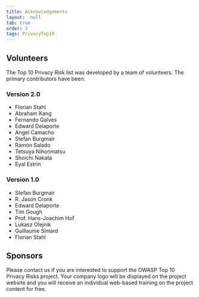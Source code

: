 ```yaml
---
title: Acknowledgements
layout:  null
tab: true
order: 3
tags: PrivacyTop10
---
```

## Volunteers
The Top 10 Privacy Risk list was developed by a team of volunteers. The primary contributors have been:

### Version 2.0
- Florian Stahl
- Abraham Kang
- Fernando Galves
- Edward Delaporte
- Angel Camacho
- Stefan Burgmair
- Ramón Salado
- Tetsuya Nihonmatsu
- Shoichi Nakata
- Eyal Estrin

### Version 1.0
- Stefan Burgmair
- R. Jason Cronk
- Edward Delaporte
- Tim Gough
- Prof. Hans-Joachim Hof
- Lukasz Olejnik
- Guillaume Simard
- Florian Stahl

## Sponsors
Please contact us if you are interested to support the OWASP Top 10 Privacy Risks project. Your company logo will be displayed on the project website and you will receive an individual web-based training on the project content for free.
